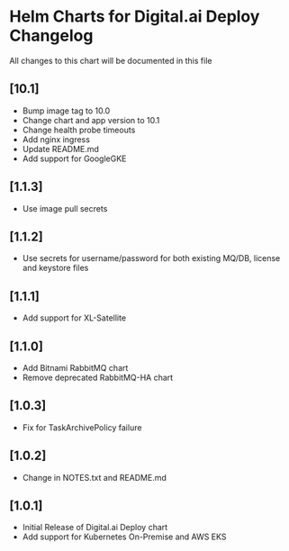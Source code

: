 # Helm Charts for Digital.ai Deploy Changelog
All changes to this chart will be documented in this file

## [10.1]
* Bump image tag to 10.0
* Change chart and app version to 10.1
* Change health probe timeouts
* Add nginx ingress
* Update README.md
* Add support for GoogleGKE

## [1.1.3]
* Use image pull secrets

## [1.1.2]
* Use secrets for username/password for both existing MQ/DB, license and keystore files

## [1.1.1]
* Add support for XL-Satellite

## [1.1.0]
* Add Bitnami RabbitMQ chart
* Remove deprecated RabbitMQ-HA chart

## [1.0.3]
* Fix for TaskArchivePolicy failure

## [1.0.2]
* Change in NOTES.txt and README.md

## [1.0.1]
* Initial Release of Digital.ai Deploy chart
* Add support for Kubernetes On-Premise and AWS EKS


